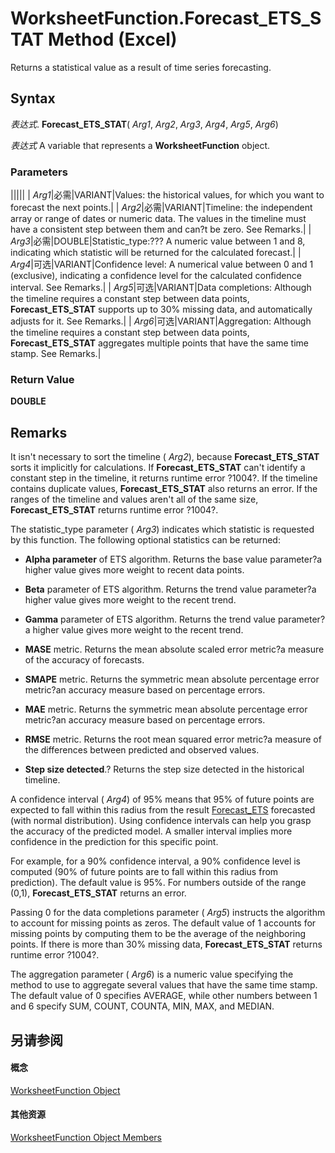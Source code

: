 
# WorksheetFunction.Forecast_ETS_STAT Method (Excel)

Returns a statistical value as a result of time series forecasting.


## Syntax

 _表达式_. **Forecast_ETS_STAT**( _Arg1_,  _Arg2_,  _Arg3_,  _Arg4_,  _Arg5_,  _Arg6_)

 _表达式_ A variable that represents a **WorksheetFunction** object.


### Parameters



|||||
| _Arg1_|必需|VARIANT|Values: the historical values, for which you want to forecast the next points.|
| _Arg2_|必需|VARIANT|Timeline: the independent array or range of dates or numeric data. The values in the timeline must have a consistent step between them and can?t be zero. See Remarks.|
| _Arg3_|必需|DOUBLE|Statistic_type:??? A numeric value between 1 and 8, indicating which statistic will be returned for the calculated forecast.|
| _Arg4_|可选|VARIANT|Confidence level: A numerical value between 0 and 1 (exclusive), indicating a confidence level for the calculated confidence interval. See Remarks.|
| _Arg5_|可选|VARIANT|Data completions: Although the timeline requires a constant step between data points,  **Forecast_ETS_STAT** supports up to 30% missing data, and automatically adjusts for it. See Remarks.|
| _Arg6_|可选|VARIANT|Aggregation: Although the timeline requires a constant step between data points,  **Forecast_ETS_STAT** aggregates multiple points that have the same time stamp. See Remarks.|

### Return Value

 **DOUBLE**


## Remarks

 It isn't necessary to sort the timeline ( _Arg2_), because  **Forecast_ETS_STAT** sorts it implicitly for calculations. If **Forecast_ETS_STAT** can't identify a constant step in the timeline, it returns runtime error ?1004?. If the timeline contains duplicate values, **Forecast_ETS_STAT** also returns an error. If the ranges of the timeline and values aren't all of the same size, **Forecast_ETS_STAT** returns runtime error ?1004?.

The statistic_type parameter ( _Arg3_) indicates which statistic is requested by this function. The following optional statistics can be returned:


-  **Alpha parameter** of ETS algorithm. Returns the base value parameter?a higher value gives more weight to recent data points.
    
-  **Beta** parameter of ETS algorithm. Returns the trend value parameter?a higher value gives more weight to the recent trend.
    
-  **Gamma** parameter of ETS algorithm. Returns the trend value parameter?a higher value gives more weight to the recent trend.
    
-  **MASE** metric. Returns the mean absolute scaled error metric?a measure of the accuracy of forecasts.
    
-  **SMAPE** metric. Returns the symmetric mean absolute percentage error metric?an accuracy measure based on percentage errors.
    
-  **MAE** metric. Returns the symmetric mean absolute percentage error metric?an accuracy measure based on percentage errors.
    
-  **RMSE** metric. Returns the root mean squared error metric?a measure of the differences between predicted and observed values.
    
-  **Step size detected**.? Returns the step size detected in the historical timeline.
    
A confidence interval ( _Arg4_) of 95% means that 95% of future points are expected to fall within this radius from the result [Forecast_ETS](de915259-3d2a-485a-8027-290dc9cb95a5.md) forecasted (with normal distribution). Using confidence intervals can help you grasp the accuracy of the predicted model. A smaller interval implies more confidence in the prediction for this specific point.

For example, for a 90% confidence interval, a 90% confidence level is computed (90% of future points are to fall within this radius from prediction). The default value is 95%. For numbers outside of the range (0,1),  **Forecast_ETS_STAT** returns an error.

Passing 0 for the data completions parameter ( _Arg5_) instructs the algorithm to account for missing points as zeros. The default value of 1 accounts for missing points by computing them to be the average of the neighboring points. If there is more than 30% missing data,  **Forecast_ETS_STAT** returns runtime error ?1004?.

The aggregation parameter ( _Arg6_) is a numeric value specifying the method to use to aggregate several values that have the same time stamp. The default value of 0 specifies AVERAGE, while other numbers between 1 and 6 specify SUM, COUNT, COUNTA, MIN, MAX, and MEDIAN.


## 另请参阅


#### 概念


[WorksheetFunction Object](7b1d5639-363d-632c-2cf0-2232562646b6.md)
#### 其他资源


[WorksheetFunction Object Members](http://msdn.microsoft.com/library/6811ca87-4b53-0bff-88c9-30bf7497879a%28Office.15%29.aspx)